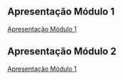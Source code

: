 ## Apresentação Módulo 1

[Apresentação Módulo 1](https://youtu.be/J68yiBu_BsI)

## Apresentação Módulo 2

[Apresentação Módulo 1](https://unbbr-my.sharepoint.com/:v:/g/personal/190111836_aluno_unb_br/EXGqXnMEcM5Oqg4ancnxnI4BigHYadkww0GFIXP7GvE06Q?e=1ES9hc)